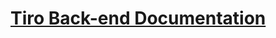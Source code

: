 # [Tiro Back-end Documentation](https://dat-roy.notion.site/dat-roy/Tiro-Back-end-Documentation-e644878414cf4a159ec576e79e5f045b)